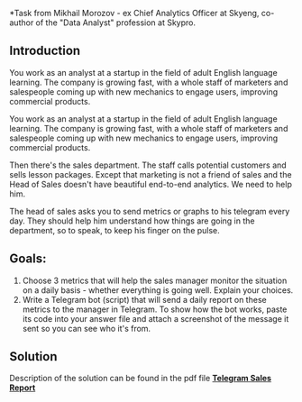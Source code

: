 *Task from Mikhail Morozov - ex Chief Analytics Officer at Skyeng, co-author of the "Data Analyst" profession at Skypro. 

## Introduction 

You work as an analyst at a startup in the field of adult English language learning. The company is growing fast, 
with a whole staff of marketers and salespeople coming up with new mechanics to engage users, improving commercial products.

You work as an analyst at a startup in the field of adult English language learning. The company is growing fast, with a whole staff 
of marketers and salespeople coming up with new mechanics to engage users, improving commercial products.

Then there's the sales department. The staff calls potential customers and sells lesson packages. Except that marketing is not a friend of sales and the Head of Sales doesn't have beautiful end-to-end analytics. 
We need to help him.

The head of sales asks you to send metrics or graphs to his telegram every day. 
They should help him understand how things are going in the department, so to speak, to keep his finger on the pulse.

## Goals: 

1. Choose 3 metrics that will help the sales manager monitor the situation on a daily basis - whether everything is going well. Explain your choices.
2. Write a Telegram bot (script) that will send a daily report on these metrics to the manager in Telegram.
To show how the bot works, paste its code into your answer file and attach a screenshot of the message it sent so you can see who it's from.

## Solution 

Description of the solution can be found in the pdf file [**Telegram Sales Report**](https://github.com/BuravV/Vladimir-Komarov---Data-Analysis-Portfolio/blob/main/Telegram%20Sales%20Report/Telegram%20Sales%20Report.pdf)
